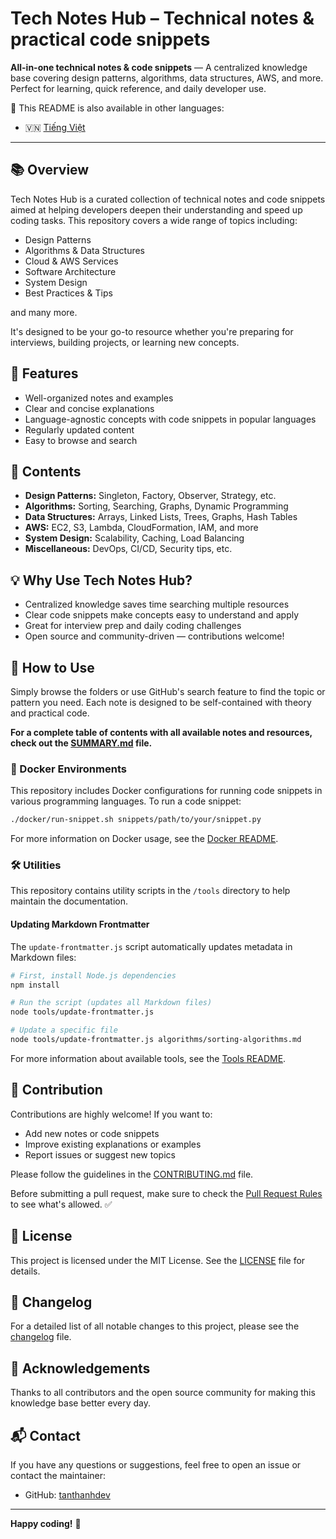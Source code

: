 # Tech Notes Hub – Technical notes & practical code snippets

**All-in-one technical notes & code snippets** — A centralized knowledge base covering design patterns, algorithms, data structures, AWS, and more. Perfect for learning, quick reference, and daily developer use.

📄 This README is also available in other languages:

- 🇻🇳 [Tiếng Việt](README_vi.md)

---

## 📚 Overview

Tech Notes Hub is a curated collection of technical notes and code snippets aimed at helping developers deepen their understanding and speed up coding tasks. This repository covers a wide range of topics including:

* Design Patterns
* Algorithms & Data Structures
* Cloud & AWS Services
* Software Architecture
* System Design
* Best Practices & Tips

and many more.

It's designed to be your go-to resource whether you're preparing for interviews, building projects, or learning new concepts.

## 🚀 Features

* Well-organized notes and examples
* Clear and concise explanations
* Language-agnostic concepts with code snippets in popular languages
* Regularly updated content
* Easy to browse and search

## 📂 Contents

* **Design Patterns:** Singleton, Factory, Observer, Strategy, etc.
* **Algorithms:** Sorting, Searching, Graphs, Dynamic Programming
* **Data Structures:** Arrays, Linked Lists, Trees, Graphs, Hash Tables
* **AWS:** EC2, S3, Lambda, CloudFormation, IAM, and more
* **System Design:** Scalability, Caching, Load Balancing
* **Miscellaneous:** DevOps, CI/CD, Security tips, etc.

## 💡 Why Use Tech Notes Hub?

* Centralized knowledge saves time searching multiple resources
* Clear code snippets make concepts easy to understand and apply
* Great for interview prep and daily coding challenges
* Open source and community-driven — contributions welcome!

## 📖 How to Use

Simply browse the folders or use GitHub's search feature to find the topic or pattern you need. Each note is designed to be self-contained with theory and practical code.

**For a complete table of contents with all available notes and resources, check out the [SUMMARY.md](SUMMARY.md) file.**

### 🐳 Docker Environments

This repository includes Docker configurations for running code snippets in various programming languages. To run a code snippet:

```bash
./docker/run-snippet.sh snippets/path/to/your/snippet.py
```

For more information on Docker usage, see the [Docker README](docker/README.md).

### 🛠️ Utilities

This repository contains utility scripts in the `/tools` directory to help maintain the documentation.

#### Updating Markdown Frontmatter

The `update-frontmatter.js` script automatically updates metadata in Markdown files:

```bash
# First, install Node.js dependencies
npm install

# Run the script (updates all Markdown files)
node tools/update-frontmatter.js

# Update a specific file
node tools/update-frontmatter.js algorithms/sorting-algorithms.md
```

For more information about available tools, see the [Tools README](tools/README.md).

## 🤝 Contribution

Contributions are highly welcome! If you want to:

* Add new notes or code snippets
* Improve existing explanations or examples
* Report issues or suggest new topics

Please follow the guidelines in the [CONTRIBUTING.md](CONTRIBUTING.md) file.

Before submitting a pull request, make sure to check the [Pull Request Rules](PULL_REQUEST_RULES.md) to see what's allowed. ✅

## 📜 License

This project is licensed under the MIT License. See the [LICENSE](LICENSE.txt) file for details.

## 📝 Changelog

For a detailed list of all notable changes to this project, please see the [changelog](changelog.md) file.

## 🙌 Acknowledgements

Thanks to all contributors and the open source community for making this knowledge base better every day.

## 📬 Contact

If you have any questions or suggestions, feel free to open an issue or contact the maintainer:

* GitHub: [tanthanhdev](https://github.com/tanthanhdev)

---

**Happy coding!** 🚀
